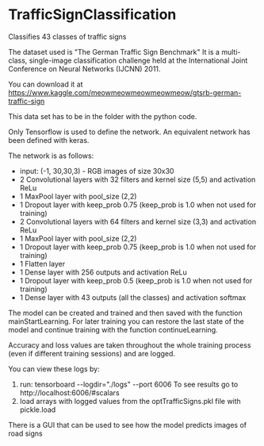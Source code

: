 # TrafficSignClassification
Classifies 43 classes of traffic signs

The dataset used is "The German Traffic Sign Benchmark"
It is a multi-class, single-image classification challenge held at the International Joint Conference on Neural Networks (IJCNN) 2011.

You can download it at https://www.kaggle.com/meowmeowmeowmeowmeow/gtsrb-german-traffic-sign

This data set has to be in the folder with the python code.

Only Tensorflow is used to define the network. An equivalent network has been defined with keras.

The network is as follows:
- input: (-1, 30,30,3) - RGB images of size 30x30
- 2 Convolutional layers with 32 filters and kernel size (5,5) and activation ReLu
- 1 MaxPool layer with pool_size (2,2)
- 1 Dropout layer with keep_prob 0.75 (keep_prob is 1.0 when not used for training)
- 2 Convolutional layers with 64 filters and kernel size (3,3) and activation ReLu
- 1 MaxPool layer with pool_size (2,2)
- 1 Dropout layer with keep_prob 0.75 (keep_prob is 1.0 when not used for training)
- 1 Flatten layer
- 1 Dense layer with 256 outputs and activation ReLu
- 1 Dropout layer with keep_prob 0.5 (keep_prob is 1.0 when not used for training)
- 1 Dense layer with 43 outputs (all the classes) and activation softmax

The model can be created and trained and then saved with the function mainStartLearning.
For later training you can restore the last state of the model and continue training with the function continueLearning.

Accuracy and loss values are taken throughout the whole training process (even if different training sessions) and are logged.

You can view these logs by:
1) run: tensorboard --logdir="./logs" --port 6006 
  To see results go to http://localhost:6006/#scalars
2) load arrays with logged values from the optTrafficSigns.pkl file with pickle.load

There is a GUI that can be used to see how the model predicts images of road signs
